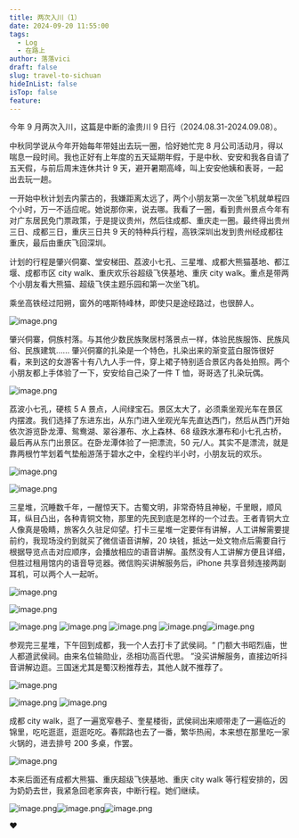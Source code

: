 ```yaml
---
title: 两次入川（1）
date: 2024-09-20 11:55:00
tags:
  - Log
  - 在路上
author: 落落vici
draft: false
slug: travel-to-sichuan
hideInList: false
isTop: false
feature:
---
```

今年 9 月两次入川，这篇是中断的渝贵川 9 日行（2024.08.31-2024.09.08）。

中秋同学说从今年开始每年带娃出去玩一圈，恰好她忙完 8 月公司活动月，得以喘息一段时间。我也正好有上年度的五天延期年假，于是中秋、安安和我各自请了五天假，与前后周末连休共计 9 天，避开暑期高峰，叫上安安他姨和表哥，一起出去玩一趟。

一开始中秋计划去内蒙古的，我嫌距离太远了，两个小朋友第一次坐飞机就单程四个小时，万一不适应呢。她说那你来，说去哪。我看了一圈，看到贵州景点今年有对广东居民免门票政策，于是提议贵州，然后往成都、重庆走一圈。最终得出贵州三日、成都三日，重庆三日共 9 天的特种兵行程，高铁深圳出发到贵州经成都往重庆，最后由重庆飞回深圳。

计划的行程是肇兴侗寨、堂安梯田、荔波小七孔、三星堆、成都大熊猫基地、都江堰、成都市区 city walk、重庆欢乐谷超级飞侠基地、重庆 city walk。重点是带两个小朋友看大熊猫、超级飞侠主题乐园和第一次坐飞机。

乘坐高铁经过阳朔，窗外的喀斯特峰林，即使只是途经路过，也很醉人。

![image.png](https://img.hux.ink/image/2024/09/202409191415651.png)

肇兴侗寨，侗族村落。与其他少数民族聚居村落景点一样，体验民族服饰、民族风俗、民族建筑...... 肇兴侗寨的扎染是一个特色，扎染出来的渐变蓝白服饰很好看，来到这的女游客十有八九人手一件，穿上裙子特别适合景区内各处拍照。两个小朋友都上手体验了一下，安安给自己染了一件 T 恤，哥哥选了扎染玩偶。

![image.png](https://img.hux.ink/image/2024/09/202409191418706.png)

荔波小七孔，硬核 5 A 景点，人间绿宝石。景区太大了，必须乘坐观光车在景区内摆渡。我们选择了东进东出，从东门进入坐观光车先直达西门，然后从西门开始依次游览卧龙潭、鸳鸯湖、翠谷瀑布、水上森林、68 级跌水瀑布和小七孔古桥，最后再从东门出景区。在卧龙潭体验了一把漂流，50 元/人。其实不是漂流，就是靠两根竹竿划着气垫船游荡于碧水之中，全程约半小时，小朋友玩的欢乐。

![image.png](https://img.hux.ink/image/2024/09/202409191422574.png)

![image.png](https://img.hux.ink/image/2024/09/202409191423355.png)

三星堆，沉睡数千年，一醒惊天下。古蜀文明，非常奇特且神秘，千里眼，顺风耳，纵目凸出，各种青铜文物，那里的先民到底是怎样的一个过去。王者青铜大立人像真是吸睛，旅客久久驻足仰望。打卡三星堆一定要伴有讲解，人工讲解需要提前约，我现场没约到就买了微信语音讲解，20 块钱，抵达一处文物点后需要自行根据导览点击对应顺序，会播放相应的语音讲解。虽然没有人工讲解方便且详细，但胜过租用馆内的语音导览器。微信购买讲解服务后，iPhone 共享音频连接两副耳机，可以两个人一起听。

![image.png](https://img.hux.ink/image/2024/09/202409191427124.png)

![image.png](https://img.hux.ink/image/2024/09/202409191433985.png)

![image.png](https://img.hux.ink/image/2024/09/202409191433653.png) ![image.png](https://img.hux.ink/image/2024/09/202409191435423.png) ![image.png](https://img.hux.ink/image/2024/09/202409191435899.png) ![image.png](https://img.hux.ink/image/2024/09/202409191436064.png)![image.png](https://img.hux.ink/image/2024/09/202409201110003.png)


参观完三星堆，下午回到成都，我一个人去打卡了武侯祠。“ 门额大书昭烈庙，世人都道武侯祠。由来名位输勋业，丞相功高百代思。 ”没买讲解服务，直接边听抖音讲解边逛。三国迷尤其是蜀汉粉推荐去，其他人就不推荐了。

![image.png](https://img.hux.ink/image/2024/09/202409201123108.png)

![image.png](https://img.hux.ink/image/2024/09/202409201118505.png)
![image.png](https://img.hux.ink/image/2024/09/202409201120878.png)


成都 city walk，逛了一遍宽窄巷子、奎星楼街，武侯祠出来顺带走了一遍临近的锦里，吃吃逛逛，逛逛吃吃。春熙路也去了一番，繁华热闹，本来想在那里吃一家火锅的，进去排号 200 多桌，作罢。

![image.png](https://img.hux.ink/image/2024/09/202409201130370.png)

本来后面还有成都大熊猫、重庆超级飞侠基地、重庆 city walk 等行程安排的，因为奶奶去世，我紧急回老家奔丧，中断行程。她们继续。

![image.png](https://img.hux.ink/image/2024/09/202409201131754.png)![image.png](https://img.hux.ink/image/2024/09/202409201133331.png)![image.png](https://img.hux.ink/image/2024/09/202409201147732.png)


❤